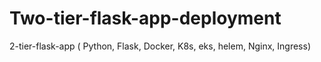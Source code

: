 # Two-tier-flask-app-deployment
2-tier-flask-app ( Python, Flask, Docker, K8s, eks, helem, Nginx, Ingress) 
